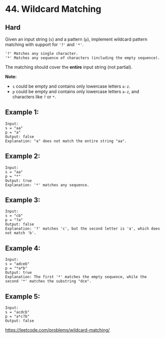 # 44. Wildcard Matching

## **Hard**

Given an input string (`s`) and a pattern (`p`), implement wildcard pattern matching with support for `'?'` and `'*'`.

```
'?' Matches any single character.
'*' Matches any sequence of characters (including the empty sequence).
```

The matching should cover the **entire** input string (not partial).

**Note:**

- `s` could be empty and contains only lowercase letters `a-z`.
- `p` could be empty and contains only lowercase letters `a-z`, and characters like `?` or `*`.

## Example 1:

```
Input:
s = "aa"
p = "a"
Output: false
Explanation: "a" does not match the entire string "aa".
```

## Example 2:

```
Input:
s = "aa"
p = "*"
Output: true
Explanation: '*' matches any sequence.
```

## Example 3:

```
Input:
s = "cb"
p = "?a"
Output: false
Explanation: '?' matches 'c', but the second letter is 'a', which does not match 'b'.
```

## Example 4:

```
Input:
s = "adceb"
p = "*a*b"
Output: true
Explanation: The first '*' matches the empty sequence, while the second '*' matches the substring "dce".
```

## Example 5:

```
Input:
s = "acdcb"
p = "a*c?b"
Output: false
```

https://leetcode.com/problems/wildcard-matching/
